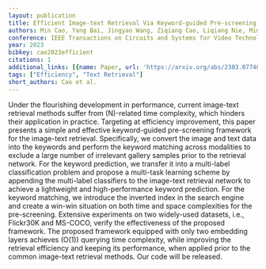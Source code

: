 ```yaml
---
layout: publication
title: Efficient Image-text Retrieval Via Keyword-guided Pre-screening
authors: Min Cao, Yang Bai, Jingyao Wang, Ziqiang Cao, Liqiang Nie, Min Zhang
conference: IEEE Transactions on Circuits and Systems for Video Technology
year: 2023
bibkey: cao2023efficient
citations: 1
additional_links: [{name: Paper, url: 'https://arxiv.org/abs/2303.07740'}]
tags: ["Efficiency", "Text Retrieval"]
short_authors: Cao et al.
---
```

Under the flourishing development in performance, current image-text
retrieval methods suffer from \(N\)-related time complexity, which hinders their
application in practice. Targeting at efficiency improvement, this paper
presents a simple and effective keyword-guided pre-screening framework for the
image-text retrieval. Specifically, we convert the image and text data into the
keywords and perform the keyword matching across modalities to exclude a large
number of irrelevant gallery samples prior to the retrieval network. For the
keyword prediction, we transfer it into a multi-label classification problem
and propose a multi-task learning scheme by appending the multi-label
classifiers to the image-text retrieval network to achieve a lightweight and
high-performance keyword prediction. For the keyword matching, we introduce the
inverted index in the search engine and create a win-win situation on both time
and space complexities for the pre-screening. Extensive experiments on two
widely-used datasets, i.e., Flickr30K and MS-COCO, verify the effectiveness of
the proposed framework. The proposed framework equipped with only two embedding
layers achieves \(O(1)\) querying time complexity, while improving the retrieval
efficiency and keeping its performance, when applied prior to the common
image-text retrieval methods. Our code will be released.